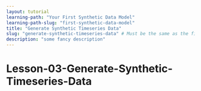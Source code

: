 ```yaml
---
layout: tutorial
learning-path: "Your First Synthetic Data Model"
learning-path-slug: "first-synthetic-data-model"
title: "Generate Synthetic Timeseries Data"
slug: "generate-synthetic-timeseries-data" # Must be the same as the file name!
description: "some fancy description"
---
```


# Lesson-03-Generate-Synthetic-Timeseries-Data
